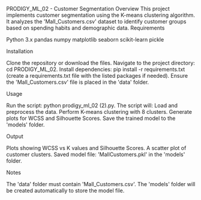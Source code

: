 PRODIGY_ML_02 - Customer Segmentation
Overview
This project implements customer segmentation using the K-means clustering algorithm. It analyzes the 'Mall_Customers.csv' dataset to identify customer groups based on spending habits and demographic data.
Requirements

Python 3.x
pandas
numpy
matplotlib
seaborn
scikit-learn
pickle

Installation

Clone the repository or download the files.
Navigate to the project directory: cd PRODIGY_ML_02.
Install dependencies: pip install -r requirements.txt (create a requirements.txt file with the listed packages if needed).
Ensure the 'Mall_Customers.csv' file is placed in the 'data' folder.

Usage

Run the script: python prodigy_ml_02 (2).py.
The script will:
Load and preprocess the data.
Perform K-means clustering with 8 clusters.
Generate plots for WCSS and Silhouette Scores.
Save the trained model to the 'models' folder.



Output

Plots showing WCSS vs K values and Silhouette Scores.
A scatter plot of customer clusters.
Saved model file: 'MallCustomers.pkl' in the 'models' folder.

Notes

The 'data' folder must contain 'Mall_Customers.csv'.
The 'models' folder will be created automatically to store the model file.

